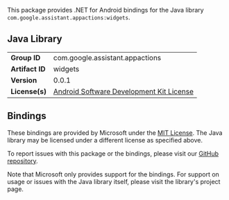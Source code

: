 This package provides .NET for Android bindings for the Java library `com.google.assistant.appactions:widgets`.

## Java Library

| | |
|-|-|
| **Group ID** | com.google.assistant.appactions |
| **Artifact ID** | widgets |
| **Version** | 0.0.1 |
| **License(s)** | [Android Software Development Kit License](https://developer.android.com/studio/terms.html) |

## Bindings

These bindings are provided by Microsoft under the [MIT License](https://opensource.org/licenses/MIT). The Java
library may be licensed under a different license as specified above.

To report issues with this package or the bindings, please visit our [GitHub repository](https://aka.ms/android-libraries).

Note that Microsoft only provides support for the bindings. For support on
usage or issues with the Java library itself, please visit the library's project page.
